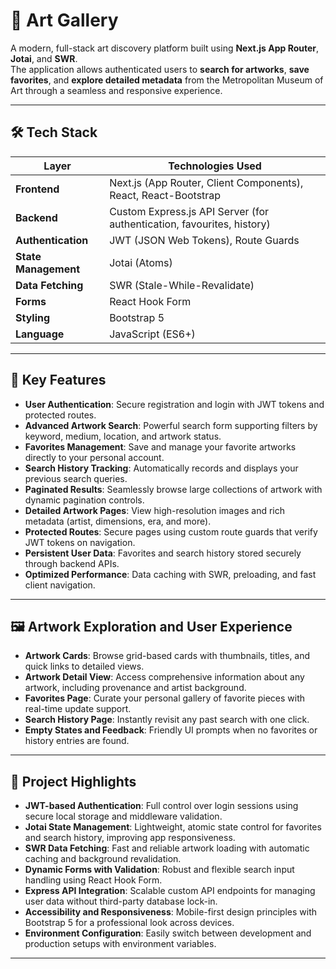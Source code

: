 # 🎨 Art Gallery

A modern, full-stack art discovery platform built using **Next.js App Router**, **Jotai**, and **SWR**.  
The application allows authenticated users to **search for artworks**, **save favorites**, and **explore detailed metadata** from the Metropolitan Museum of Art through a seamless and responsive experience.

---

## 🛠️ Tech Stack

| Layer                 | Technologies Used                                                      |
|-----------------------|-------------------------------------------------------------------------|
| **Frontend**          | Next.js (App Router, Client Components), React, React-Bootstrap         |
| **Backend**           | Custom Express.js API Server (for authentication, favourites, history) |
| **Authentication**    | JWT (JSON Web Tokens), Route Guards                                     |
| **State Management**  | Jotai (Atoms)                                                          |
| **Data Fetching**     | SWR (Stale-While-Revalidate)                                            |
| **Forms**             | React Hook Form                                                        |
| **Styling**           | Bootstrap 5                                                            |
| **Language**          | JavaScript (ES6+)                                                      |

---

## 🚀 Key Features

- **User Authentication**: Secure registration and login with JWT tokens and protected routes.
- **Advanced Artwork Search**: Powerful search form supporting filters by keyword, medium, location, and artwork status.
- **Favorites Management**: Save and manage your favorite artworks directly to your personal account.
- **Search History Tracking**: Automatically records and displays your previous search queries.
- **Paginated Results**: Seamlessly browse large collections of artwork with dynamic pagination controls.
- **Detailed Artwork Pages**: View high-resolution images and rich metadata (artist, dimensions, era, and more).
- **Protected Routes**: Secure pages using custom route guards that verify JWT tokens on navigation.
- **Persistent User Data**: Favorites and search history stored securely through backend APIs.
- **Optimized Performance**: Data caching with SWR, preloading, and fast client navigation.

---

## 🖼️ Artwork Exploration and User Experience

- **Artwork Cards**: Browse grid-based cards with thumbnails, titles, and quick links to detailed views.
- **Artwork Detail View**: Access comprehensive information about any artwork, including provenance and artist background.
- **Favorites Page**: Curate your personal gallery of favorite pieces with real-time update support.
- **Search History Page**: Instantly revisit any past search with one click.
- **Empty States and Feedback**: Friendly UI prompts when no favorites or history entries are found.

---

## 🧠 Project Highlights

- **JWT-based Authentication**: Full control over login sessions using secure local storage and middleware validation.
- **Jotai State Management**: Lightweight, atomic state control for favorites and search history, improving app responsiveness.
- **SWR Data Fetching**: Fast and reliable artwork loading with automatic caching and background revalidation.
- **Dynamic Forms with Validation**: Robust and flexible search input handling using React Hook Form.
- **Express API Integration**: Scalable custom API endpoints for managing user data without third-party database lock-in.
- **Accessibility and Responsiveness**: Mobile-first design principles with Bootstrap 5 for a professional look across devices.
- **Environment Configuration**: Easily switch between development and production setups with environment variables.

---

